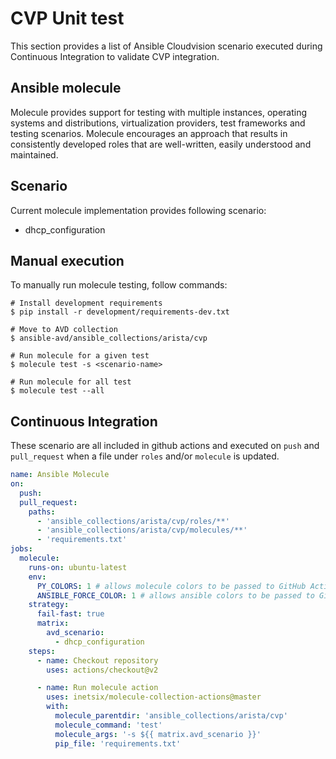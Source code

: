# CVP Unit test

This section provides a list of Ansible Cloudvision scenario executed during Continuous Integration to validate CVP integration.

## Ansible molecule

Molecule provides support for testing with multiple instances, operating systems and distributions, virtualization providers, test frameworks and testing scenarios. Molecule encourages an approach that results in consistently developed roles that are well-written, easily understood and maintained.

## Scenario

Current molecule implementation provides following scenario:

- dhcp_configuration

## Manual execution

To manually run molecule testing, follow commands:

```shell
# Install development requirements
$ pip install -r development/requirements-dev.txt

# Move to AVD collection
$ ansible-avd/ansible_collections/arista/cvp

# Run molecule for a given test
$ molecule test -s <scenario-name>

# Run molecule for all test
$ molecule test --all
```

## Continuous Integration

These scenario are all included in github actions and executed on `push` and `pull_request` when a file under `roles` and/or `molecule` is updated.

```yaml
name: Ansible Molecule
on:
  push:
  pull_request:
    paths:
      - 'ansible_collections/arista/cvp/roles/**'
      - 'ansible_collections/arista/cvp/molecules/**'
      - 'requirements.txt'
jobs:
  molecule:
    runs-on: ubuntu-latest
    env:
      PY_COLORS: 1 # allows molecule colors to be passed to GitHub Actions
      ANSIBLE_FORCE_COLOR: 1 # allows ansible colors to be passed to GitHub Actions
    strategy:
      fail-fast: true
      matrix:
        avd_scenario:
          - dhcp_configuration
    steps:
      - name: Checkout repository
        uses: actions/checkout@v2

      - name: Run molecule action
        uses: inetsix/molecule-collection-actions@master
        with:
          molecule_parentdir: 'ansible_collections/arista/cvp'
          molecule_command: 'test'
          molecule_args: '-s ${{ matrix.avd_scenario }}'
          pip_file: 'requirements.txt'
```
